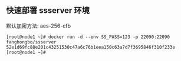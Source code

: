 ## 快速部署 ssserver 环境

默认加密方法: aes-256-cfb

```
[root@node1 ~]# docker run -d --env SS_PASS=123 -p 22090:22090 fanghongbo/ssserver
52e1d69fc88e201c43251530c47a6c76b1eea150c63a7d7f3695846f310f233e
[root@node1 ~]#
```

